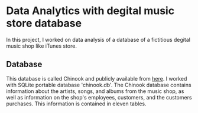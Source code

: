 # Data Analytics with degital music store database
In this project, I worked on data analysis of a database of a fictitious degital music shop like iTunes store. 

## Database
This database is called Chinook and publicly available from [here](https://github.com/lerocha/chinook-database). I worked with SQLite portable database 'chinook.db'. 
The Chinook database contains information about the artists, songs, and albums from the music shop, as well as information on the shop's employees, customers, and the customers purchases. 
This information is contained in eleven tables.
